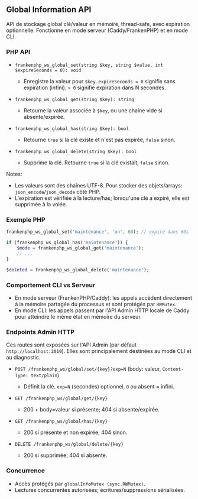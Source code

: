 ## Global Information API

API de stockage global clé/valeur en mémoire, thread-safe, avec expiration optionnelle. Fonctionne en mode serveur (Caddy/FrankenPHP) et en mode CLI.

### PHP API

- `frankenphp_ws_global_set(string $key, string $value, int $expireSeconds = 0): void`
  - Enregistre la valeur pour `$key`. `expireSeconds = 0` signifie sans expiration (infini). `> 0` signifie expiration dans N secondes.

- `frankenphp_ws_global_get(string $key): string`
  - Retourne la valeur associée à `$key`, ou une chaîne vide si absente/expirée.

- `frankenphp_ws_global_has(string $key): bool`
  - Retourne `true` si la clé existe et n'est pas expirée, `false` sinon.

- `frankenphp_ws_global_delete(string $key): bool`
  - Supprime la clé. Retourne `true` si la clé existait, `false` sinon.

Notes:
- Les valeurs sont des chaînes UTF-8. Pour stocker des objets/arrays: `json_encode`/`json_decode` côté PHP.
- L'expiration est vérifiée à la lecture/has; lorsqu'une clé a expiré, elle est supprimée à la volée.

### Exemple PHP

```php
frankenphp_ws_global_set('maintenance', 'on', 60); // expire dans 60s

if (frankenphp_ws_global_has('maintenance')) {
    $mode = frankenphp_ws_global_get('maintenance');
    // ...
}

$deleted = frankenphp_ws_global_delete('maintenance');
```

### Comportement CLI vs Serveur

- En mode serveur (FrankenPHP/Caddy): les appels accèdent directement à la mémoire partagée du processus et sont protégés par `RWMutex`.
- En mode CLI: les appels passent par l'API Admin HTTP locale de Caddy pour atteindre le même état en mémoire du serveur.

### Endpoints Admin HTTP

Ces routes sont exposées sur l'API Admin (par défaut `http://localhost:2019`). Elles sont principalement destinées au mode CLI et au diagnostic.

- `POST /frankenphp_ws/global/set/{key}?exp=N`  (body: valeur, `Content-Type: text/plain`)
  - Définit la clé. `exp=N` (secondes) optionnel, `0` ou absent = infini.

- `GET /frankenphp_ws/global/get/{key}`
  - 200 + body=valeur si présente; 404 si absente/expirée.

- `GET /frankenphp_ws/global/has/{key}`
  - 200 si présente et non expirée; 404 sinon.

- `DELETE /frankenphp_ws/global/delete/{key}`
  - 200 si supprimée; 404 si absente.

### Concurrence

- Accès protégés par `globalInfoMutex (sync.RWMutex)`.
- Lectures concurrentes autorisées; écritures/suppressions sérialisées.


